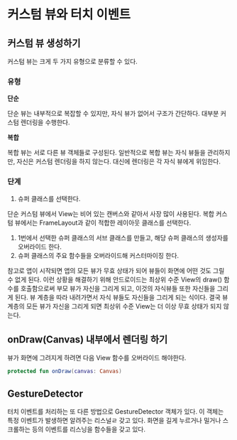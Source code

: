 # 커스텀 뷰와 터치 이벤트

## 커스텀 뷰 생성하기

커스텀 뷰는 크게 두 가지 유형으로 분류할 수 있다.

### 유형

**단순**

단순 뷰는 내부적으로 복잡할 수 있지만, 자식 뷰가 없어서 구조가 간단하다. 대부분 커스텀 렌더링을 수행한다. 

**복합**

복합 뷰는 서로 다른 뷰 객체들로 구성된다. 일반적으로 복합 뷰는 자식 뷰들을 관리하지만, 자신은 커스텀 렌더링을 하지 않는다. 대신에 렌더링은 각 자식 뷰에게 위임한다. 

### 단계

1. 슈퍼 클래스를 선택한다. 

단순 커스텀 뷰에서 View는 비어 있는 캔버스와 같아서 사장 많이 사용된다. 복합 커스텀 뷰에서는 FrameLayout과 같이 적합한 레이아웃 클래스를 선택한다. 

1. 1번에서 선택한 슈퍼 클래스의 서브 클래스를 만들고, 해당 슈퍼 클래스의 생성자를 오버라이드 한다. 
2. 슈퍼 클래스의 주요 함수들을 오버라이드해 커스터마이징 한다. 

참고로 앱이 시작되면 앱의 모든 뷰가 무효 상태가 되어 뷰들이 화면에 어떤 것도 그릴 수 없게 된다. 이런 상황을 해결하기 위해 안드로이드는 최상위 수준 View의 draw() 함수를 호출함으로써 부모 뷰가 자신을 그리게 되고, 이것의 자식뷰들 또한 자신들을 그리게 된다. 뷰 계층을 따라 내려가면서 자식 뷰들도 자신들을 그리게 되는 식이다. 결국 뷰 계층의 모든 뷰가 자신을 그리게 되면 최상위 수준 View는 더 이상 무효 상태가 되지 않는다. 

## onDraw(Canvas) 내부에서 렌더링 하기

뷰가 화면에 그려지게 하려면 다음 View 함수를 오버라이드 해야한다. 

```kotlin
protected fun onDraw(canvas: Canvas)
```

## GestureDetector

터치 이벤트를 처리하는 또 다른 방법으로 GestureDetector 객체가 있다. 이 객체는 특정 이벤트가 발생하면 알려주는 리스널ㄹ 갖고 있다. 화면을 길게 누르거나 밀거나 스크롤하는 등의 이벤트를 리스닝을 함수들을 갖고 있다.
